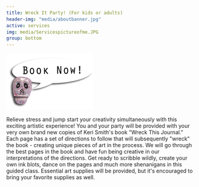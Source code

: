 ```yaml
---
title: Wreck It Party! (For kids or adults)
header-img: "media/aboutbanner.jpg"
active: services
img: media/Servicespictureofme.JPG
group: bottom
---
```


<a class="booknow" href="https://meetings.hubspot.com/trinaisartsy" target="new"><img class="bookme" src="/img/bookbutton.png" alt="Book Now!"></a>





Relieve stress and jump start your creativity simultaneously with this exciting artistic experience! You and your party will be provided with your very own brand new copies of Keri Smith's book "Wreck This Journal." Each page has a set of directions to follow that will subsequently "wreck" the book - creating unique pieces of art in the process. We will go through the best pages in the book and have fun being creative in our interpretations of the directions. Get ready to scribble wildly, create your own ink blots, dance on the pages and much more shenanigans in this guided class. Essential art supplies will be provided, but it's encouraged to bring your favorite supplies as well.

